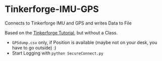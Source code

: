 Tinkerforge-IMU-GPS
===================

Connects to Tinkerforge IMU and GPS and writes Data to File


Based on the [Tinkerforge Tutorial](http://www.tinkerforge.com/de/doc/Tutorials/Tutorial_Rugged/Tutorial.html#tutorial-rugged-approach), but without a Class.

* `GPSdump.csv` only, if Position is available (maybe not on your desk, you have to go outside) :)
* Start Logging with `python SecureConnect.py` 
